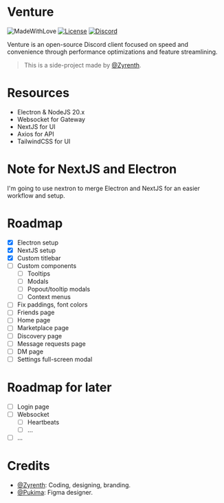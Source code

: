 # Venture
![MadeWithLove](https://img.shields.io/badge/made_with-%E2%9D%A4-red?style=for-the-badge&labelColor=orange)
[![License](https://img.shields.io/github/license/ZyrenthDev/Venture?style=for-the-badge)](https://github.com/ZyrenthDev/Venture/blob/main/LICENSE)
[![Discord](https://img.shields.io/badge/Discord-%235865F2.svg?style=for-the-badge&logo=discord&logoColor=white)](https://discord.gg/dr6dkkbvtt)

Venture is an open-source Discord client focused on speed and convenience through performance optimizations and feature streamlining.

> This is a side-project made by [@Zyrenth](https://github.com/Zyrenth).

# Resources

-   Electron & NodeJS 20.x
-   Websocket for Gateway
-   NextJS for UI
-   Axios for API
-   TailwindCSS for UI

# Note for NextJS and Electron

I'm going to use nextron to merge Electron and NextJS for an easier workflow and setup.

# Roadmap

-   [x] Electron setup
-   [x] NextJS setup
-   [x] Custom titlebar
-   [ ] Custom components
    -   [ ] Tooltips
    -   [ ] Modals
    -   [ ] Popout/tooltip modals
    -   [ ] Context menus
-   [ ] Fix paddings, font colors
-   [ ] Friends page
-   [ ] Home page
-   [ ] Marketplace page
-   [ ] Discovery page
-   [ ] Message requests page
-   [ ] DM page
-   [ ] Settings full-screen modal

# Roadmap for later

-   [ ] Login page
-   [ ] Websocket
    -   [ ] Heartbeats
    -   [ ] ...
-   [ ] ...

# Credits

-   [@Zyrenth](https://github.com/Zyrenth): Coding, designing, branding.
-   [@Pukima](https://github.com/Pukimaa): Figma designer.
